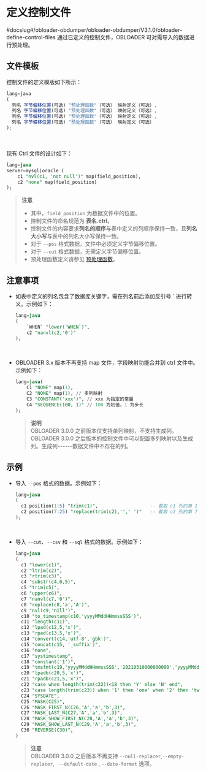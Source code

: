 定义控制文件 
===========================
#docslug#/obloader-obdumper/obloader-obdumper/V3.1.0/obloader-define-control-files
通过已定义的控制文件，OBLOADER 可对需导入的数据进行预处理。

文件模板 
-------------------------

控制文件的定义模版如下所示：

```javascript
lang=java 
(
  列名 字节偏移位置(可选) "预处理函数"（可选） 映射定义（可选）,
  列名 字节偏移位置(可选) "预处理函数"（可选） 映射定义（可选）,
  列名 字节偏移位置(可选) "预处理函数"（可选） 映射定义（可选）,
  列名 字节偏移位置(可选) "预处理函数"（可选） 映射定义（可选）
);
```
<br><br>
现有 Ctrl 文件的设计如下：

```sql
lang=java
server=mysql|oracle (     
    c1 "nvl(c1, 'not null')" map(field_position),     
    c2 "none" map(field_position)
);
```

> **注意**  
> - 其中，`field_position` 为数据文件中的位置。<br>
> - 控制文件的命名规范为 **表名.ctrl**。<br>
> - 控制文件的内容要求**列名的顺序**与表中定义的列顺序保持一致，且**列名大小写**与表中的列名大小写保持一致。<br>
> - 对于 `--pos` 格式数据，文件中必须定义字节偏移位置。<br>
> - 对于 `--cut` 格式数据，无需定义字节偏移位置。<br>
> - 预处理函数定义请参见 [预处理函数](../4.obloader-data-processing/2.obloader-preprocessing-functions.md)。



注意事项 
-------------------------

* 如表中定义的列名包含了数据库关键字，需在列名前后添加反引号 ` 进行转义。示例如下：

  ```sql
  lang=java
  (
      `WHEN` "lower(`WHEN`)",
      c2 "nanvl(c2,'0')"
  );
  ```
<br>

* OBLOADER 3.x 版本不再支持 map 文件，字段映射功能合并到 ctrl 文件中。示例如下：

  ```sql
  lang=java(
      C1 "NONE" map(1),
      C2 "NONE" map(1), // 多列映射
      C3 "CONSTANT('xxx')", // xxx 为指定的常量
      C4 "SEQUENCE(100, 1)" // 100 为初值，1 为步长
  );
  ```

  
  > **说明** <br>
  > OBLOADER 3.0.0 之前版本仅支持单列映射，不支持生成列。OBLOADER 3.0.0 之后版本的控制文件中可以配置多列映射以及生成列。生成列------数据文件中不存在的列。
  




示例 
-----------------------

* 导入 `--pos` 格式的数据。示例如下：

  ```sql
  lang=java
  (
    c1 position(1:5) "trim(c1)",                   -- 截取 c1 列的第 1 到第 5 个字节，并且对得到的结果两侧截断空格
    c2 position(7:25) "replace(trim(c2),'',' ')"   -- 截取 c2 列的第 7 到第 25 个字节，并且对得到的结果两侧截断空格，同时对于空字符用空格替代
  );
  ```
<br>

* 导入 `--cut`、`--csv` 和 `--sql` 格式的数据。示例如下：

  ```sql
  lang=java
  (
    c1 "lower(c1)",                                                                           -- c1 列的值中的字母转换为小写
    c2 "ltrim(c2)",                                                                           -- c2 列的值从左开始截断空格
    c3 "rtrim(c3)",                                                                           -- c3 列的值从右开始截断空格
    c4 "substr(c4,0,5)",                                                                      -- c4 列的值第 1 位置截取 5 个字符长度的字符串
    c5 "trim(c5)",                                                                            -- c5 列的值左右两侧截断空格
    c6 "upper(c6)",                                                                           -- c6 列的值中的字母转换为大写
    c7 "nanvl(c7,'0')",                                                                       -- c7 列的值进行数值验证，非数值则返回 0
    c8 "replace(c8,'a','A')",                                                                 -- c8 列的值中的 a 替换为 A
    c9 "nvl(c9,'nill')",                                                                      -- c9 列的值进行判空，若为 null 返回 nill 字符串
    c10 "to_timestamp(c10,'yyyyMMddHHmmssSSS')",                                              -- c10 列的值进行格式化，若格式失败则返回 null，否则返回 yyyy-MM-dd HH:mm:ss.SSS
    c11 "length(c11)",                                                                        -- c11 列的值进行长度计算
    c12 "lpad(c12,5,'x')",                                                                    -- c12 列的值左侧追加 5 个字节长度字符串 'x'
    c13 "rpad(c13,5,'x')",                                                                    -- c13 列的值右侧追加 5 个字节长度字符串 'x'
    c14 "convert(c14,'utf-8','gbk')",                                                         -- c14 列的值从 gbk 转换为 utf-8 字符编码
    c15 "concat(c15, '_suffix')",                                                             -- c15 列的值与常量进行拼接
    c16 "none",                                                                               -- c16 列的值不作任何处理
    c17 "systimestamp",                                                                       -- c17 列的值不作任何处理
    c18 "constant('1')",                                                                      -- c18 列的值不作任何处理，仅返回常量 1
    c19 "tmsfmt(c19,'yyyyMMddHHmmssSSS','20210310000000000','yyyyMMddHHmmssSSS')",            -- c19 列的值进行日期验证，验证失败返回默认值
    c20 "lpadb(c20,5,'x')",                                                                   -- c20 列的值左侧追加 5 个字节长度的(单)字符 'x'
    c21 "rpadb(c21,5,'x')",                                                                   -- c21 列的值右侧追加 5 个字节长度的(单)字符 'x'
    c22 "case when length(trim(c22))<18 then 'Y' else 'N' end",                               -- c22 列的值进行条件真值匹配，若为真返回对应项的值
    c23 "case length(trim(c23)) when '1' then 'one' when '2' then 'two' else 'unknown' end",  -- c23 列的值进行条件等值匹配，若匹配成功返回对应项的值
    C24 "SYSDATE",                                                                            -- c24 列的值为当前日期
    C25 "MASK(C25)",                                                                          -- c25 列的值进行脱敏，只对列名有效，列中的大、小写字母和数字使用默认脱敏字符替代（默认脱敏字符：大写字母 X，小写字母 x，数字 n）
    C26 "MASK_FIRST_N(C26,'A','a','b',3)",                                                    -- c26 列的值指定大、小写字母以及数字的脱敏字符（默认 N 为 0，从第一个字符开始）
    C27 "MASK_LAST_N(C27,'A','a','b',3)",                                                     -- c27 列的值指定大、小写字母以及数字的脱敏字符（默认 N 为 0，从最后一个字符开始）
    C28 "MASK_SHOW_FIRST_N(C28,'A','a','b',3)",                                               -- c28 列的值指定不脱敏字符数（默认 N 为 0，从第一个字符开始）
    C29 "MASK_SHOW_LAST_N(C29,'A','a','b',3)",                                                -- c29 列的值指定不脱敏字符数（默认 N 为 0，从最后一个字符开始）
    C30 "REVERSE(C30)",                                                                       -- c30 列的值将字符顺序颠倒
  )
  ```

  

  


  > **注意** <br>
  > OBLOADER 3.0.0 之后版本不再支持 `--null-replacer`,`--empty-replacer`, ` --default-date` , `--date-format` 选项。


